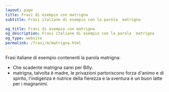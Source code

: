 ```yaml
---
layout: page
title: Frasi di esempio con matrigna 
subtitle: Frasi italiane di esempio con la parola  matrigna

og_title: Frasi di esempio con matrigna 
og_description: Frasi italiane di esempio con la parola  matrigna
og_type: website
permalink: /frasi/m/matrigna.html
---
```


Frasi italiane di esempio contenenti la parola matrigna:


- Che scadente matrigna sarei per Billy.
- matrigna, talvolta è madre, le privazioni partoriscono forza d'animo e di spirito, l'indigenza è nutrice della fierezza e la sventura è un buon latte per i magnanimi.
